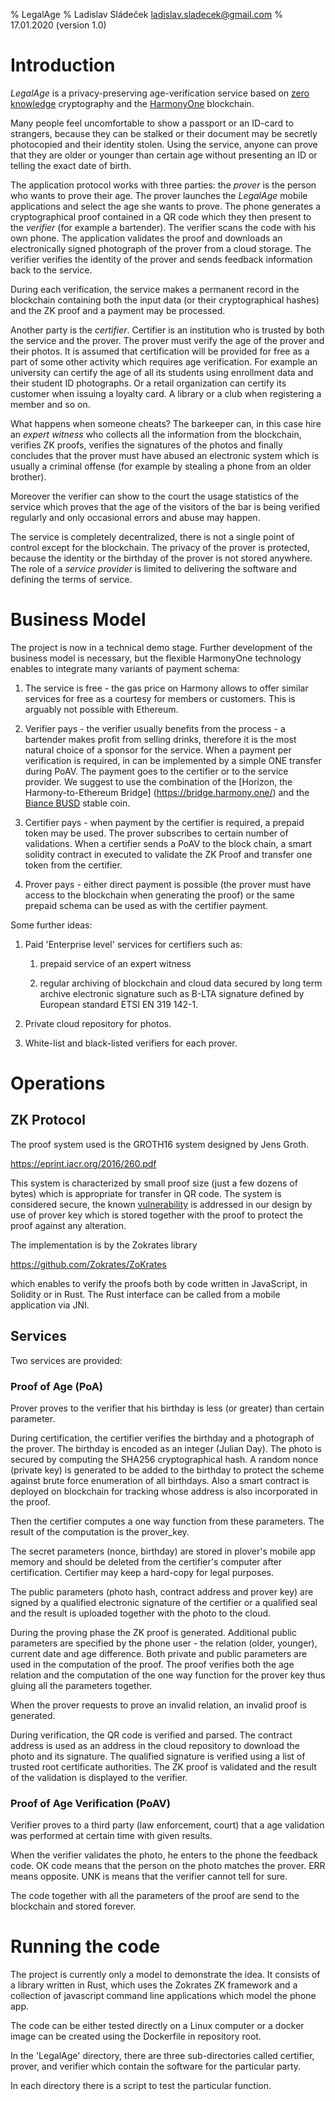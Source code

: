 % LegalAge
% Ladislav Sládeček ladislav.sladecek@gmail.com
% 17.01.2020 (version 1.0)

# Introduction

*LegalAge* is a privacy-preserving age-verification service based on
[zero knowledge](https://www.zeroknowledge.fm/) cryptography and the
[HarmonyOne](https://www.harmony.one/) blockchain.

Many people feel uncomfortable to show a passport or an ID-card to
strangers, because they can be stalked or their document may be
secretly photocopied and their identity stolen.  Using the service,
anyone can prove that they are older or younger than certain age
without presenting an ID or telling the exact date of birth.

The application protocol works with three parties: the *prover* is the
person who wants to prove their age. The prover launches the
*LegalAge* mobile applications and select the age she wants to
prove. The phone generates a cryptographical proof contained in a QR
code which they then present to the *verifier* (for example a
bartender). The verifier scans the code with his own phone.  The
application validates the proof and downloads an electronically signed
photograph of the prover from a cloud storage. The verifier verifies
the identity of the prover and sends feedback information back to the
service.

During each verification, the service makes a permanent record in the
blockchain containing both the input data (or their cryptographical
hashes) and the ZK proof and a payment may be processed.

Another party is the *certifier*. Certifier is an institution who is
trusted by both the service and the prover. The prover must verify the
age of the prover and their photos. It is assumed that certification
will be provided for free as a part of some other activity which
requires age verification. For example an university can certify the
age of all its students using enrollment data and their student ID
photographs. Or a retail organization can certify its customer when
issuing a loyalty card. A library or a club when registering a member
and so on.

What happens when someone cheats? The barkeeper can, in this case hire
an *expert witness* who collects all the information from the
blockchain, verifies ZK proofs, verifies the signatures of the photos
and finally concludes that the prover must have abused an electronic
system which is usually a criminal offense (for example by stealing a
phone from an older brother).

Moreover the verifier can show to the court the usage statistics of
the service which proves that the age of the visitors of the
bar is being verified regularly and only occasional errors and abuse
may happen. 

The service is completely decentralized, there is not a single point
of control except for the blockchain. The privacy of the prover is
protected, because the identity or the birthday of the prover is not
stored anywhere. The role of a *service provider* is limited to 
delivering the software and defining the terms of service.

# Business Model

The project is now in a technical demo stage. Further development of
the business model is necessary, but the flexible HarmonyOne
technology enables to integrate many variants of payment schema:

1. The service is free - the gas price on Harmony allows to offer
   similar services for free as a courtesy for members or
   customers. This is arguably not possible with Ethereum.
   
2. Verifier pays - the verifier usually benefits from the process - a
   bartender makes profit from selling drinks, therefore it is the
   most natural choice of a sponsor for the service. When a payment
   per verification is required, in can be implemented by a simple ONE
   transfer during PoAV. The payment goes to the certifier or to the
   service provider. We suggest to use the combination of the
   [Horizon, the Harmony-to-Ethereum Bridge]
   (https://bridge.harmony.one/) and the [Biance
   BUSD](https://www.binance.com/en/busd) stable coin.
   
3. Certifier pays - when payment by the certifier is required, a prepaid
   token may be used. The prover subscribes to certain number of
   validations. When a certifier sends a PoAV to the block chain, a
   smart solidity contract in executed to validate the ZK Proof and
   transfer one token from the certifier.

3. Prover pays - either direct payment is possible (the prover must
   have access to the blockchain when generating the proof) or the
   same prepaid schema can be used as with the certifier payment.

Some further ideas:

1. Paid 'Enterprise level' services for certifiers such as:

	1. prepaid service of an expert witness
	
	2. regular archiving of blockchain and cloud data secured by
       long term archive electronic signature such as B-LTA signature
       defined by European standard ETSI EN 319 142-1.

2. Private cloud repository for photos. 

3. White-list and black-listed verifiers for each prover.


# Operations

## ZK Protocol

The proof system used is the GROTH16 system designed by Jens Groth.

https://eprint.iacr.org/2016/260.pdf


This system is characterized by small proof size (just a few dozens of
bytes) which is appropriate for transfer in QR code. The system is
considered secure, the known
[vulnerability](https://medium.com/ppio/how-to-generate-a-groth16-proof-for-forgery-9f857b0dcafd)
is addressed in our design by use of prover key which is stored
together with the proof to protect the proof against any alteration.

The implementation is by the Zokrates library

https://github.com/Zokrates/ZoKrates

which enables to verify the proofs both by code written in JavaScript,
in Solidity or in Rust. The Rust interface can be called from a mobile
application via JNI.


## Services 

Two services are provided:

### Proof of Age (PoA)

Prover proves to the verifier that his birthday is less (or greater)
than certain parameter.

During certification, the certifier verifies the birthday and a
photograph of the prover. The birthday is encoded as an integer
(Julian Day). The photo is secured by computing the SHA256
cryptographical hash. A random nonce (private key) is generated to be
added to the birthday to protect the scheme against brute force
enumeration of all birthdays. Also a smart contract is deployed on
blockchain for tracking whose address is also incorporated in the proof.

Then the certifier computes a one way function from these
parameters. The result of the computation is the prover_key.

The secret parameters (nonce, birthday) are stored in plover's mobile
app memory and should be deleted from the certifier's computer after
certification. Certifier may keep a hard-copy for legal purposes.

The public parameters (photo hash, contract address and prover key)
are signed by a qualified electronic signature of the certifier or a
qualified seal and the result is uploaded together with the photo to
the cloud.

During the proving phase the ZK proof is generated. Additional public
parameters are specified by the phone user - the relation (older,
younger), current date and age difference. Both private and public
parameters are used in the computation of the proof. The proof
verifies both the age relation and the computation of the one way
function for the prover key thus gluing all the parameters together.

When the prover requests to prove an invalid relation, an invalid
proof is generated.

During verification, the QR code is verified and parsed. The contract
address is used as an address in the cloud repository to download the
photo and its signature. The qualified signature is verified using a
list of trusted root certificate authorities. The ZK proof is
validated and the result of the validation is displayed to the
verifier.

### Proof of Age Verification (PoAV)

Verifier proves to a third party (law enforcement, court) that a age validation was performed
at certain time with given results.

When the verifier validates the photo, he enters to the phone the
feedback code. OK code means that the person on the photo matches the
prover. ERR means opposite. UNK is means that the verifier cannot tell
for sure.

The code together with all the parameters of the proof are send to the
blockchain and stored forever.


# Running the code

The project is currently only a model to demonstrate the idea.  It consists of
a library written in Rust, which uses the Zokrates ZK
framework and a  collection of javascript command line
applications which model the phone app. 

The code can be either tested directly on a Linux computer or a docker
image can be created using the Dockerfile in repository root.

In the 'LegalAge' directory, there are three sub-directories called
certifier, prover, and verifier which contain the software for the particular
party. 

In each directory there is a script to test the particular function.




